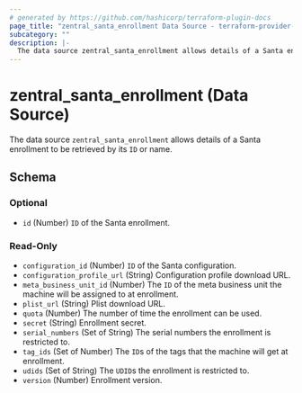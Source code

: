 ```yaml
---
# generated by https://github.com/hashicorp/terraform-plugin-docs
page_title: "zentral_santa_enrollment Data Source - terraform-provider-zentral"
subcategory: ""
description: |-
  The data source zentral_santa_enrollment allows details of a Santa enrollment to be retrieved by its ID or name.
---
```


# zentral_santa_enrollment (Data Source)

The data source `zentral_santa_enrollment` allows details of a Santa enrollment to be retrieved by its `ID` or name.



<!-- schema generated by tfplugindocs -->
## Schema

### Optional

- `id` (Number) `ID` of the Santa enrollment.

### Read-Only

- `configuration_id` (Number) `ID` of the Santa configuration.
- `configuration_profile_url` (String) Configuration profile download URL.
- `meta_business_unit_id` (Number) The `ID` of the meta business unit the machine will be assigned to at enrollment.
- `plist_url` (String) Plist download URL.
- `quota` (Number) The number of time the enrollment can be used.
- `secret` (String) Enrollment secret.
- `serial_numbers` (Set of String) The serial numbers the enrollment is restricted to.
- `tag_ids` (Set of Number) The `ID`s of the tags that the machine will get at enrollment.
- `udids` (Set of String) The `UDID`s the enrollment is restricted to.
- `version` (Number) Enrollment version.


